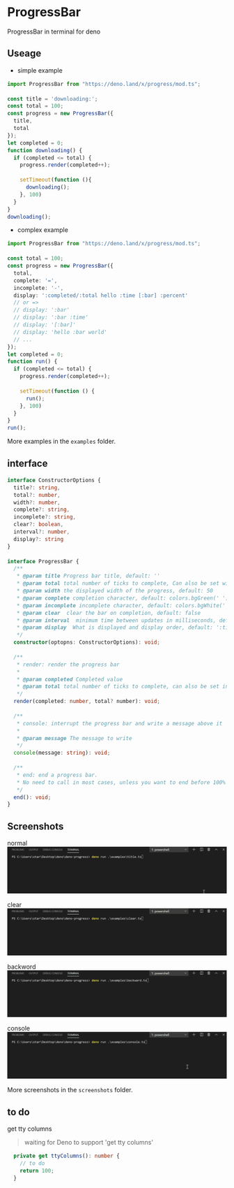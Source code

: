 # ProgressBar
ProgressBar in terminal for deno

## Useage  
* simple example
```ts
import ProgressBar from "https://deno.land/x/progress/mod.ts";

const title = 'downloading:';
const total = 100;
const progress = new ProgressBar({
  title, 
  total
});
let completed = 0;
function downloading() {
  if (completed <= total) {
    progress.render(completed++);

    setTimeout(function (){
      downloading();
    }, 100)
  }
}
downloading();
```  
* complex example
```ts
import ProgressBar from "https://deno.land/x/progress/mod.ts";

const total = 100;
const progress = new ProgressBar({
  total,
  complete: '=',
  incomplete: '-',
  display: ':completed/:total hello :time [:bar] :percent'
  // or => 
  // display: ':bar'
  // display: ':bar :time'
  // display: '[:bar]'
  // display: 'hello :bar world'
  // ...
});
let completed = 0;
function run() {
  if (completed <= total) {
    progress.render(completed++);

    setTimeout(function () {
      run();
    }, 100)
  }
}
run();
```
More examples in the `examples` folder.

## interface
```ts
interface ConstructorOptions {
  title?: string,
  total?: number,
  width?: number,
  complete?: string,
  incomplete?: string,
  clear?: boolean,
  interval?: number,
  display?: string
}

interface ProgressBar {
  /**
   * @param title Progress bar title, default: ''
   * @param total total number of ticks to complete, Can also be set within the render method
   * @param width the displayed width of the progress, default: 50
   * @param complete completion character, default: colors.bgGreen(' '), can use any string
   * @param incomplete incomplete character, default: colors.bgWhite(' '), can use any string
   * @param clear  clear the bar on completion, default: false
   * @param interval  minimum time between updates in milliseconds, default: 16
   * @param display  What is displayed and display order, default: ':title :percent :bar :time :completed/:total'
   */
  constructor(optopns: ConstructorOptions): void;

  /**
   * render: render the progress bar
   * 
   * @param completed Completed value
   * @param total total number of ticks to complete, can also be set in the constructor
   */
  render(completed: number, total? number): void;

  /**
   * console: interrupt the progress bar and write a message above it
   * 
   * @param message The message to write
   */
  console(message: string): void;

  /**
   * end: end a progress bar.
   * No need to call in most cases, unless you want to end before 100%
   */
  end(): void;
}
```  

## Screenshots

normal  
![normal](./screenshots/normal.gif)  

clear  
![clear](./screenshots/clear.gif) 

backword 
![backword](./screenshots/backword.gif)  

console 
![console](./screenshots/console.gif)  

More screenshots in the `screenshots` folder.

## to do
get tty columns
> waiting for Deno to support 'get tty columns'
```ts
  private get ttyColumns(): number {
    // to do
    return 100;
  }
```